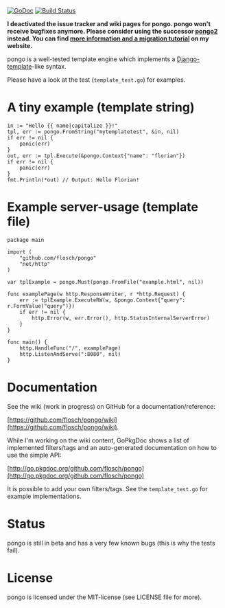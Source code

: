 [![GoDoc](https://godoc.org/github.com/flosch/pongo?status.png)](https://godoc.org/github.com/flosch/pongo) [![Build Status](https://travis-ci.org/flosch/pongo.svg?branch=master)](https://travis-ci.org/flosch/pongo)

**I deactivated the issue tracker and wiki pages for pongo. pongo won't receive bugfixes anymore. Please consider using the successor [pongo2](https://github.com/flosch/pongo2) instead. You can find [more information and a migration tutorial](http://www.florian-schlachter.de/post/pongo2/) on my website.**

pongo is a well-tested template engine which implements a [Django-template](https://docs.djangoproject.com/en/dev/topics/templates/)-like syntax.

Please have a look at the test (`template_test.go`) for examples.

# A tiny example (template string)

	in := "Hello {{ name|capitalize }}!"
	tpl, err := pongo.FromString("mytemplatetest", &in, nil)
	if err != nil {
		panic(err)
	}
	out, err := tpl.Execute(&pongo.Context{"name": "florian"})
	if err != nil {
		panic(err)
	}
	fmt.Println(*out) // Output: Hello Florian!

# Example server-usage (template file)

	package main
	
	import (
		"github.com/flosch/pongo"
		"net/http"
	)
	
	var tplExample = pongo.Must(pongo.FromFile("example.html", nil))
	
	func examplePage(w http.ResponseWriter, r *http.Request) {
		err := tplExample.ExecuteRW(w, &pongo.Context{"query": r.FormValue("query")})
		if err != nil {
			http.Error(w, err.Error(), http.StatusInternalServerError)
		}
	}
	
	func main() {
		http.HandleFunc("/", examplePage)
		http.ListenAndServe(":8080", nil)
	}

# Documentation

See the wiki (work in progress) on GitHub for a documentation/reference:

[https://github.com/flosch/pongo/wiki](https://github.com/flosch/pongo/wiki).

While I'm working on the wiki content, GoPkgDoc shows a list of implemented filters/tags and an auto-generated documentation on how to use the simple API:

[http://go.pkgdoc.org/github.com/flosch/pongo](http://go.pkgdoc.org/github.com/flosch/pongo)

It is possible to add your own filters/tags. See the `template_test.go` for example implementations.

# Status

pongo is still in beta and has a very few known bugs (this is why the tests fail).

# License

pongo is licensed under the MIT-license (see LICENSE file for more).
